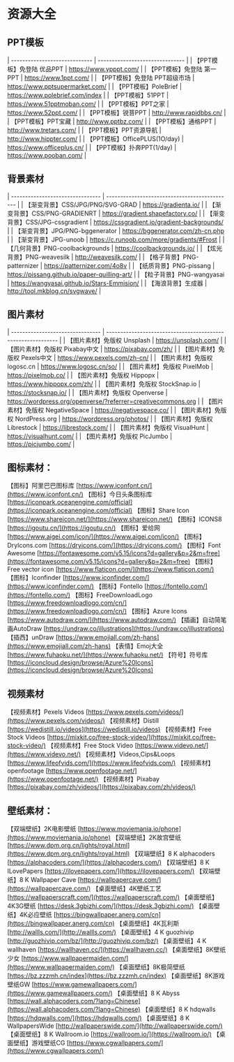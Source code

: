 # 资源大全

## PPT模板

| ----------------------------- | ------------------------------- |
| 【PPT模板】免登陆 优品PPT     | https://www.ypppt.com/          |
| 【PPT模板】免登陆 第一PPT     | https://www.1ppt.com/           |
| 【PPT模板】免登陆 PPT超级市场 | https://www.pptsupermarket.com/ |
| 【PPT模板】PoleBrief          | https://www.polebrief.com/index |
| 【PPT模板】51PPT              | https://www.51pptmoban.com/     |
| 【PPT模板】PPT之家            | https://www.52ppt.com/          |
| 【PPT模板】锐菩PPT            | http://www.rapidbbs.cn/         |
| 【PPT模板】PPT宝藏            | http://www.pptbz.com/           |
| 【PPT模板】通格PPT            | http://www.tretars.com/         |
| 【PPT模板】PPT资源导航        | http://www.hippter.com/         |
| 【PPT模板】OfficePLUS(1O/day) | https://www.officeplus.cn/      |
| 【PPT模板】扑奔PPT(1/day)     | https://www.pooban.com/         |

## 背景素材

| -------------------------------- | --------------------------------------------- |
| 【渐变背景】CSS/JPG/PNG/SVG-GRAD | https://gradienta.io/                         |
| 【渐变背景】CSS/PNG-GRADIENRT    | https://gradient.shapefactory.co/             |
| 【渐变背景】CSS/JPG-cssgradient  | https://cssgradient.io/gradient-backgrounds/  |
| 【渐变背景】JPG/PNG-bggenerator  | https://bggenerator.com/zh-cn.php             |
| 【渐变背景】JPG-unoob            | https://c.runoob.com/more/gradients/#Frost    |
| 【几何背景】PNG-coolbackgrounds  | https://coolbackgrounds.io/                   |
| 【炫光背景】PNG-weavesilk        | http://weavesilk.com/                         |
| 【格子背景】PNG-patternizer      | https://patternizer.com/4o8v                  |
| 【纸质背景】PNG-pissang          | https://pissang.github.io/paper-quilling-art/ |
| 【粒子背景】PNG-wangyasai        | https://wangyasai.github.io/Stars-Emmision/   |
| 【海浪背景】生成器               | http://tool.mkblog.cn/svgwave/                |


## 图片素材

| -------------------------------- | ------------------------------------------------------------ |
| 【图片素材】免版权 Unsplash      | https://unsplash.com/                                        |
| 【图片素材】免版权 Pixabay中文   | https://pixabay.com/zh/                                      |
| 【图片素材】免版权 Pexels中文    | https://www.pexels.com/zh-cn/                                |
| 【图片素材】免版权 logosc.cn     | https://www.logosc.cn/so/                                    |
| 【图片素材】免版权 PixelMob      | https://pixelmob.co/                                         |
| 【图片素材】免版权 Hippopx       | https://www.hippopx.com/zh/                                  |
| 【图片素材】免版权 StockSnap.io  | https://stocksnap.io/                                        |
| 【图片素材】免版权 Openverse     | https://wordpress.org/openverse/?referrer=creativecommons.org |
| 【图片素材】免版权 NegativeSpace | https://negativespace.co/                                    |
| 【图片素材】免版权 NordPress.org | https://wordpress.org/photos/                                |
| 【图片素材】免版权 Librestock    | https://librestock.com/                                      |
| 【图片素材】免版权 VisualHunt    | https://visualhunt.com/                                      |
| 【图片素材】免版权 PicJumbo      | https://picjumbo.com/                                        |


## 图标素材：

【图标】阿里巴巴图标库 [https://www.iconfont.cn/](https://www.iconfont.cn/)
【图标】今日头条图标库 [https://iconpark.oceanengine.com/official](https://iconpark.oceanengine.com/official)
【图标】Share Icon [https://www.shareicon.net/](https://www.shareicon.net/)
【图标】ICONS8 [https://igoutu.cn/](https://igoutu.cn/)
【图标】爱给网 [https://www.aigei.com/icon/](https://www.aigei.com/icon/)
【图标】Drylcons.com [https://dryicons.com/](https://dryicons.com/)
【图标】Font Awesome [https://fontawesome.com/v5.15/icons?d=gallery&p=2&m=free](https://fontawesome.com/v5.15/icons?d=gallery&p=2&m=free)
【图标】Free vector icon [https://www.flaticon.com/](https://www.flaticon.com/)
【图标】Iconfinder [https://www.iconfinder.com/](https://www.iconfinder.com/)
【图标】Fontello [https://fontello.com/](https://fontello.com/)
【图标】FreeDownloadLogo [https://www.freedownloadlogo.com/cn/](https://www.freedownloadlogo.com/cn/)
【图标】Azure Icons [https://www.autodraw.com/](https://www.autodraw.com/)
【插画】自动简笔画AutoDraw [https://undraw.co/illustrations](https://undraw.co/illustrations)
【插西】unDraw [https://www.emojiall.com/zh-hans](https://www.emojiall.com/zh-hans)
【表情】Emoj大全 [https://www.fuhaoku.net/](https://www.fuhaoku.net/)
【符号】符号库 [https://iconcloud.design/browse/Azure%20Icons](https://iconcloud.design/browse/Azure%20Icons)

## 视频素材

【视频素材】Pexels Videos [https://www.pexels.com/videos/](https://www.pexels.com/videos/)
【视频素材】Distill [https://wedistill.io/videos](https://wedistill.io/videos)
【视频素材】Free Stock Videos [https://mixkit.co/free-stock-video/](https://mixkit.co/free-stock-video/)
【视频素材】Free Stock Video [https://www.videvo.net/](https://www.videvo.net/)
【视频素材】Videos,Cips&Loops [https://www.lifeofvids.com/](https://www.lifeofvids.com/)
【视频素材】openfootage [https://www.openfootage.net/](https://www.openfootage.net/)
【视频素材】Pixabay [https://pixabay.com/zh/videos/](https://pixabay.com/zh/videos/)

## 壁纸素材：

【双端壁纸】2K电影壁纸	[https://www.moviemania.io/phone](https://www.moviemania.io/phone)
【双端壁纸】2K故宫壁纸	[https://www.dpm.org.cn/lights/royal.html](https://www.dpm.org.cn/lights/royal.html)
【双端壁纸】8 K alphacoders	[https://alphacoders.com/](https://alphacoders.com/)
【双端壁纸】8 K ILovePapers	[https://ilovepapers.com/](https://ilovepapers.com/)
【双端壁纸】8 K Wallpaper Cave	[https://wallpapercave.com/](https://wallpapercave.com/)
【桌面壁纸】4K壁纸工艺	[https://wallpaperscraft.com/](https://wallpaperscraft.com/)
【桌面壁纸】4K3G壁纸	[https://desk.3gbizhi.com/](https://desk.3gbizhi.com/)
【桌面壁纸】4K必应壁纸	[https://bingwallpaper.anerg.com/cn](https://bingwallpaper.anerg.com/cn)
【桌面壁纸】4K瓦利斯	[http://wallls.com/](http://wallls.com/)
【桌面壁纸】4 K guozhivip	[http://guozhivip.com/bz/](http://guozhivip.com/bz/)
【桌面壁纸】4 K wallhaven	[https://wallhaven.cc/](https://wallhaven.cc/)
【桌面壁纸】8K壁纸少女	[https://www.wallpapermaiden.com/](https://www.wallpapermaiden.com/)
【桌面壁纸】8K极简壁纸	[https://bz.zzzmh.cn/index](https://bz.zzzmh.cn/index)
【桌面壁纸】8K游戏壁纸GW	[https://www.gamewallpapers.com/](https://www.gamewallpapers.com/)
【桌面壁纸】8 K Abyss	[https://wall.alphacoders.com/?lang=Chinese](https://wall.alphacoders.com/?lang=Chinese)
【桌面壁纸】8 K hdqwalls	[https://hdqwalls.com/](https://hdqwalls.com/)
【桌面壁纸】8 K WallpapersWide	[http://wallpaperswide.com/](http://wallpaperswide.com/)
【桌面壁纸】8 K Wallroom.io	[https://wallroom.io/](https://wallroom.io/)
【桌面壁纸】游戏壁纸CG	[https://www.cgwallpapers.com/](https://www.cgwallpapers.com/)

